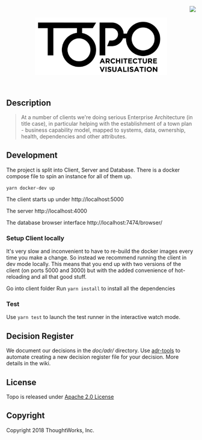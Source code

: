 <p align="right">
  <img align="right" src="https://circleci.com/gh/architecture-topology/topo/tree/master.svg?style=svg&circle-token=2e4d21d7c386a802037b25ff4fd198899628c955" />
</p>
<br />

<p align="center">
  <img align="center" src="client/src/resources/img/Topo-02.png" width="350" alt="TOPO" />
</p>


<br/>

## Description
> At a number of clients we're doing serious Enterprise Architecture (in title case), in particular helping with the establishment of a town plan - business capability model, mapped to systems, data, ownership, health, dependencies and other attributes.

## Development
The project is split into Client, Server and Database. There is a docker compose file to spin an instance for all of them up.
```
yarn docker-dev up
``` 
The client starts up under http://localhost:5000

The server http://localhost:4000

The database browser interface http://localhost:7474/browser/

### Setup Client locally 
It's very slow and inconvenient to have to re-build the docker images every time
you make a change. So instead we recommend running the client in dev mode
locally. This means that you end up with two versions of the client (on ports
5000 and 3000) but with the added convenience of hot-reloading and all that
good stuff.

Go into client folder
Run `yarn install` to install all the dependencies

### Test
Use `yarn test` to launch the test runner in the interactive watch mode.

## Decision Register

We document our decisions in the *doc/adr/* directory. Use [adr-tools](https://github.com/npryce/adr-tools) to automate creating a new decision register file for your decision. More details in the wiki.

## License

Topo is released under [Apache 2.0 License](https://www.apache.org/licenses/LICENSE-2.0)

## Copyright

Copyright 2018 ThoughtWorks, Inc.
